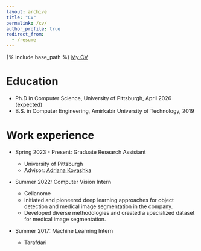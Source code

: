 ```yaml
---
layout: archive
title: "CV"
permalink: /cv/
author_profile: true
redirect_from:
  - /resume
---
```


{% include base_path %}
[My CV](../files/CV_Aysan.pdf)

Education
======
* Ph.D in Computer Science, University of Pittsburgh, April 2026 (expected)
* B.S. in Computer Engineering, Amirkabir University of Technology, 2019

Work experience
======
* Spring 2023 - Present: Graduate Research Assistant
  * University of Pittsburgh
  * Advisor: [Adriana Kovashka](https://people.cs.pitt.edu/~kovashka/index.htm)

* Summer 2022: Computer Vision Intern
  * Cellanome
  * Initiated and pioneered deep learning approaches for object detection and medical image segmentation in the company.
  * Developed diverse methodologies and created a specialized dataset for medical image segmentation.

* Summer 2017: Machine Learning Intern
  * Tarafdari
  
